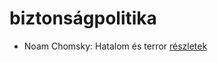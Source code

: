 # biztonságpolitika

- Noam Chomsky: Hatalom és terror [részletek](_details/%7Bopf.creator%7D.md#id_343)